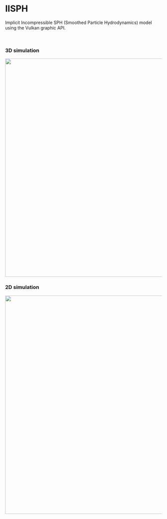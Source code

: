# IISPH
Implicit Incompressible SPH (Smoothed Particle Hydrodynamics) model using the Vulkan graphic API.

<br>

### 3D simulation
  <img src="https://github.com/GabFrancon/IISPH/blob/main/results/SPH_sim3D.gif" width=700/>

<br>

### 2D simulation
  <img src="https://github.com/GabFrancon/IISPH/blob/main/results/SPH_sim2D.gif" width=700/>
